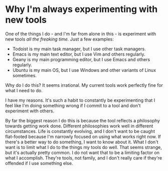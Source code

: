 # Why I'm always experimenting with new tools

One of the things I do - and I'm far from alone in this - is experiment with new tools *all the freaking time.* Just a few examples:

- Todoist is my main task manager, but I use other task managers.
- Emacs is my main text editor, but I use Vim and others regularly.
- Geany is my main programming editor, but I use Emacs and others regularly.
- Ubuntu is my main OS, but I use Windows and other variants of Linux sometimes.

Why do I do this? It seems irrational. My current tools work perfectly fine for what I need to do.

I have my reasons. It's such a habit to constantly be experimenting that I feel like I'm doing something wrong if I commit to a tool and don't experiment with others.

By far the biggest reason I do this is because the tool reflects a philosophy towards getting work done. Different philosophies work well in different circumstances. Life is constantly evolving, and I don't want to be caught flat-footed because I'm narrowly focused on using what works right now. If there's a better way to do something, I want to know about it. What I don't want is to limit what I do to the things my tools do well. That seems strange, but it's actually pretty common. I do not want that to be a limiting factor on what I accomplish. They're tools, not family, and I don't really care if they're offended if I use something else.
